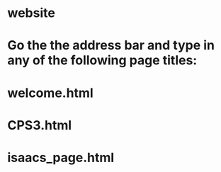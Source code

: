 # website
# Go the the address bar and type in any of the following page titles:
# welcome.html
# CPS3.html
# isaacs_page.html
